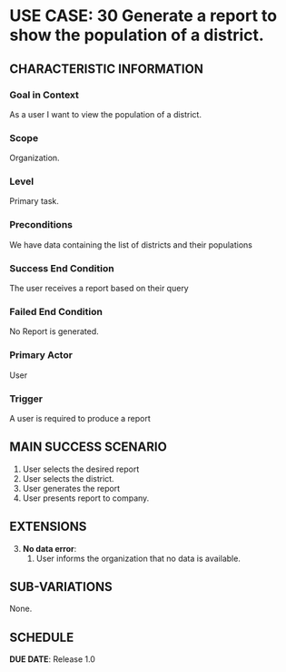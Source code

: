 # USE CASE: 30 Generate a report to show the population of a district.

## CHARACTERISTIC INFORMATION

### Goal in Context
As a user I want to view the population of a district.

### Scope

Organization.

### Level

Primary task.
### Preconditions

We have data containing the list of districts and their populations

### Success End Condition

The user receives a report based on their query

### Failed End Condition

No Report is generated.

### Primary Actor

User

### Trigger

A user is required to produce a report

## MAIN SUCCESS SCENARIO

1. User selects the desired report
2. User selects the district.
3. User generates the report
4. User presents report to company.


## EXTENSIONS

3. **No data error**:
    1. User informs the organization that no data is available.

## SUB-VARIATIONS

None.

## SCHEDULE

**DUE DATE**: Release 1.0